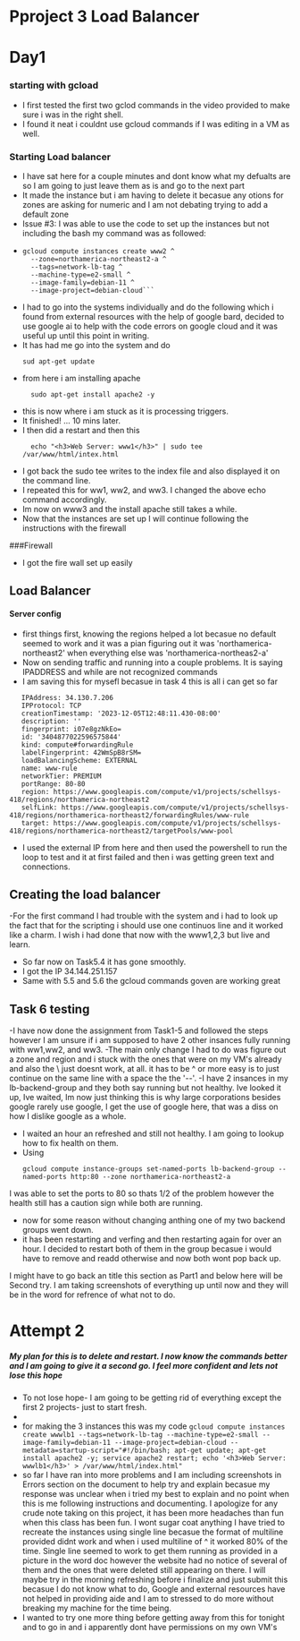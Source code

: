 # Pproject 3 Load Balancer

# Day1

### starting with gcload
- I first tested the first two gclod commands in the video provided to make sure i was in the right shell.
- I found it neat i couldnt use gcloud commands if I was editing in a VM as well.
### Starting Load balancer 
- I have sat here for a couple minutes and dont know what my defualts are so I am going to just leave them as is and go to the next part
- It made the instance but i am having to delete it becasue any otions for zones are asking for numeric and I am not debating trying to add a default zone
- Issue #3: I was able to use the code to set up the instances but not including the bash my command was as followed:
-
  ```
  gcloud compute instances create www2 ^
    --zone=northamerica-northeast2-a ^
    --tags=network-lb-tag ^
    --machine-type=e2-small ^
    --image-family=debian-11 ^
    --image-project=debian-cloud```
- I had to go into the systems individually and do the following which i found from external resources with the help of google bard, decided to use google ai to help with the code errors on google cloud and it was useful up until this point in writing.
- It has had me go into the system and do 
   ```
   sud apt-get update 
- from here i am installing apache
  ```
    sudo apt-get install apache2 -y
- this is now where i am stuck as it is processing triggers.
- It finished! ... 10 mins later.
- I then did a restart and then this
  ```
    echo "<h3>Web Server: www1</h3>" | sudo tee /var/www/html/intex.html
- I got back the sudo tee writes to the index file and also displayed it on the command line. 
- I repeated this for ww1, ww2, and ww3. I changed the above echo command accordingly.
- Im now on www3 and the install apache still takes a while.
- Now that the instances are set up I will continue following the instructions with the firewall
  
###Firewall
- I got the fire wall set up easily

## Load Balancer

#### Server config

- first things first, knowing the regions helped a lot becasue no default seemed to work and it was a pian figuring out it was 'northamerica-northeast2' when everything else was 'northamerica-northeas2-a'
- Now on sending traffic and running into a couple problems. It is saying IPADDRESS and while are not recognized commands
- I am saving this for mysefl becasue in task 4 this is all i can get so far
 ```
    IPAddress: 34.130.7.206
    IPProtocol: TCP
    creationTimestamp: '2023-12-05T12:48:11.430-08:00'
    description: ''
    fingerprint: i07e8gzNkEo=
    id: '3404877022596575844'
    kind: compute#forwardingRule
    labelFingerprint: 42WmSpB8rSM=
    loadBalancingScheme: EXTERNAL
    name: www-rule
    networkTier: PREMIUM
    portRange: 80-80
    region: https://www.googleapis.com/compute/v1/projects/schellsys-418/regions/northamerica-northeast2
    selfLink: https://www.googleapis.com/compute/v1/projects/schellsys-418/regions/northamerica-northeast2/forwardingRules/www-rule
    target: https://www.googleapis.com/compute/v1/projects/schellsys-418/regions/northamerica-northeast2/targetPools/www-pool
```
- I used the external IP from here and then used the powershell to run the loop to test and it at first failed and then i was getting green text and connections.


## Creating the load balancer

-For the first command I had trouble with the system and i had to look up the fact that for the scripting i should use one continuos line and it worked like a charm. I wish i had done that now with the www1,2,3 but live and learn.
- So far now on Task5.4 it has gone smoothly.
- I got the IP 34.144.251.157
- Same with 5.5 and 5.6 the gcloud commands goven are working great

## Task 6 testing
-I have now done the assignment from Task1-5 and followed the steps however I am unsure if i am supposed to have 2 other insances fully running with ww1,ww2, and ww3. 
-The main only change I had to do was figure out a zone and region and i stuck with the ones that were on my VM's already and also the \ just doesnt work, at all. it has to be ^ or more easy is to just continue on the same line with a space the the '--'. 
-I have 2 insances in my lb-backend-group and they both say running but not healthy. Ive looked it up, Ive waited, Im now just thinking this is why large corporations besides google rarely use google, I get the use of google here, that was a diss on how I dislike google as a whole. 
- I waited an hour an refreshed and still not healthy. I am going to lookup how to fix health on them.
- Using
  ```
  gcloud compute instance-groups set-named-ports lb-backend-group --named-ports http:80 --zone northamerica-northeast2-a
 I was able to set the ports to 80 so thats 1/2 of the problem however the health still has a caution sign while both are running.
 - now for some reason without changing anthing one of my two backend groups went down.
 - it has been restarting and verfing and then restarting again for over an hour. I decided to restart both of them in the group becasue i would have to remove and readd otherwise and now both wont pop back up.

I might have to go back an title this section as Part1 and below here will be Second try. I am taking screenshots of everything up until now and they will be in the word for refrence of what not to do. 

# Attempt 2

##### My plan for this is to delete and restart. I now know the commands better and I am going to give it a second go. I feel more confident and lets not lose this hope
- To not lose hope- I am going to be getting rid of everything except the first 2 projects- just to start fresh.
- 
- for making the 3 instances this was my code
``` gcloud compute instances create wwwlb1 --tags=network-lb-tag --machine-type=e2-small --image-family=debian-11 --image-project=debian-cloud --metadata=startup-script="#!/bin/bash; apt-get update; apt-get install apache2 -y; service apache2 restart; echo '<h3>Web Server: wwwlb1</h3>' > /var/www/html/index.html" ```
- so far I have ran into more problems and I am including screenshots in Errors section on the document to help try and explain becasue my response was unclear when i tried my best to explain and no point when this is me following instructions and documenting. I apologize for any crude note taking on this project, it has been more headaches than fun when this class has been fun. I wont sugar coat anything I have tried to recreate the instances using single line becasue the format of multiline provided didnt work and when i used multiline of ^ it worked 80% of the time. Single line seemed to work to get them running as provided in a picture in the word doc however the website had no notice of several of them and the ones that were deleted still appearing on there. I will maybe try in the morning refreshing before i finalize and just submit this becasue I do not know what to do, Google and external resources have not helped in providing aide and I am to stressed to do more without breaking my machine for the time being.
- I wanted to try one more thing before getting away from this for tonight and to go in and i apparently dont have permissions on my own VM's
